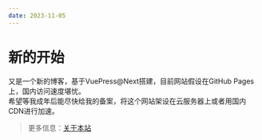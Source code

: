 ```yaml
---
date: 2023-11-05
---
```

# 新的开始
又是一个新的博客，基于VuePress@Next搭建，目前网站假设在GitHub Pages上，国内访问速度堪忧。  
希望等我成年后能尽快给我的备案，将这个网站架设在云服务器上或者用国内CDN进行加速。
> 更多信息：[关于本站](/about)